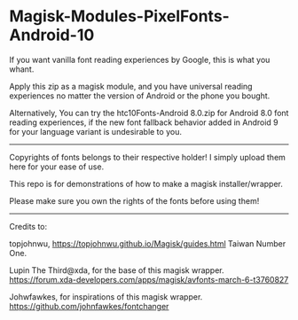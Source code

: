 # Magisk-Modules-PixelFonts-Android-10
If you want vanilla font reading experiences by Google, this is what you whant.

Apply this zip as a magisk module, and you have universal reading experiences no matter the version of Android or the phone you bought.

Alternatively, You can try the htc10Fonts-Android 8.0.zip for Android 8.0 font reading experiences, if the new font fallback behavior added in Android 9 for your language variant is undesirable to you.

***
Copyrights of fonts belongs to their respective holder! I simply upload them here for your ease of use.

This repo is for demonstrations of how to make a magisk installer/wrapper.

Please make sure you own the rights of the fonts before using them!
***
Credits to:

topjohnwu, https://topjohnwu.github.io/Magisk/guides.html Taiwan Number One.

Lupin The Third@xda, for the base of this magisk wrapper. https://forum.xda-developers.com/apps/magisk/avfonts-march-6-t3760827

Johwfawkes, for inspirations of this magisk wrapper. https://github.com/johnfawkes/fontchanger
